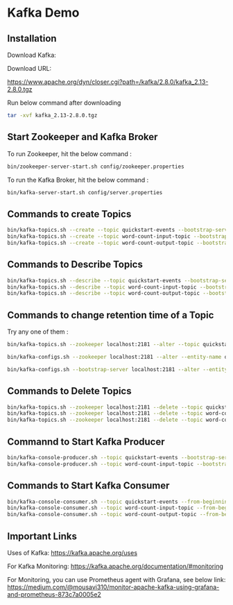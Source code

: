 # Kafka Demo


## Installation

Download Kafka:

Download URL:

https://www.apache.org/dyn/closer.cgi?path=/kafka/2.8.0/kafka_2.13-2.8.0.tgz

Run below command after downloading

```bash
tar -xvf kafka_2.13-2.8.0.tgz
```

## Start Zookeeper and Kafka Broker

To run Zookeeper, hit the below command :

```bash
bin/zookeeper-server-start.sh config/zookeeper.properties
```

To run the Kafka Broker, hit the below command :

```bash
bin/kafka-server-start.sh config/server.properties
```

## Commands to create Topics

```bash
bin/kafka-topics.sh --create --topic quickstart-events --bootstrap-server localhost:9092
bin/kafka-topics.sh --create --topic word-count-input-topic --bootstrap-server localhost:9092
bin/kafka-topics.sh --create --topic word-count-output-topic --bootstrap-server localhost:9092
```

## Commands to Describe Topics

```bash
bin/kafka-topics.sh --describe --topic quickstart-events --bootstrap-server localhost:9092
bin/kafka-topics.sh --describe --topic word-count-input-topic --bootstrap-server localhost:9092
bin/kafka-topics.sh --describe --topic word-count-output-topic --bootstrap-server localhost:9092
```

## Commands to change retention time of a Topic

Try any one of them :

```bash
bin/kafka-topics.sh --zookeeper localhost:2181 --alter --topic quickstart-events --config retention.ms=10000
```

```bash
bin/kafka-configs.sh --zookeeper localhost:2181 --alter --entity-name quickstart-events --entity-type topics  --add-config retention.ms=1000
```

```bash
bin/kafka-configs.sh --bootstrap-server localhost:2181 --alter --entity-name quickstart-events --entity-type topics  --add-config retention.ms=1000
```


## Commands to Delete Topics

```bash
bin/kafka-topics.sh --zookeeper localhost:2181 --delete --topic quickstart-events
bin/kafka-topics.sh --zookeeper localhost:2181 --delete --topic word-count-input-topic
bin/kafka-topics.sh --zookeeper localhost:2181 --delete --topic word-count-output-topic
```

## Commannd to Start Kafka Producer

```bash
bin/kafka-console-producer.sh --topic quickstart-events --bootstrap-server localhost:9092
bin/kafka-console-producer.sh --topic word-count-input-topic --bootstrap-server localhost:9092
```

## Commands to Start Kafka Consumer

```bash
bin/kafka-console-consumer.sh --topic quickstart-events --from-beginning --bootstrap-server localhost:9092
bin/kafka-console-consumer.sh --topic word-count-input-topic --from-beginning --bootstrap-server localhost:9092
bin/kafka-console-consumer.sh --topic word-count-output-topic --from-beginning --bootstrap-server localhost:9092
```

## Important Links

Uses of Kafka:
https://kafka.apache.org/uses

For Kafka Monitoring:
https://kafka.apache.org/documentation/#monitoring

For Monitoring, you can use Prometheus agent with Grafana, see below link:
https://medium.com/@mousavi310/monitor-apache-kafka-using-grafana-and-prometheus-873c7a0005e2


